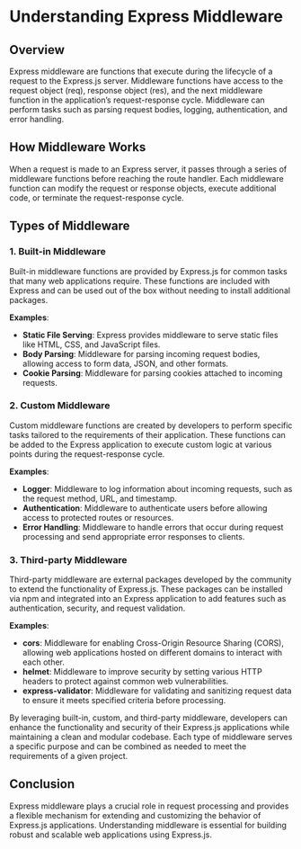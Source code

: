# Understanding Express Middleware

## Overview
Express middleware are functions that execute during the lifecycle of a request to the Express.js server. Middleware functions have access to the request object (req), response object (res), and the next middleware function in the application’s request-response cycle. Middleware can perform tasks such as parsing request bodies, logging, authentication, and error handling.

## How Middleware Works
When a request is made to an Express server, it passes through a series of middleware functions before reaching the route handler. Each middleware function can modify the request or response objects, execute additional code, or terminate the request-response cycle.

## Types of Middleware

### 1. Built-in Middleware
Built-in middleware functions are provided by Express.js for common tasks that many web applications require. These functions are included with Express and can be used out of the box without needing to install additional packages.

**Examples**:
- **Static File Serving**: Express provides middleware to serve static files like HTML, CSS, and JavaScript files.
- **Body Parsing**: Middleware for parsing incoming request bodies, allowing access to form data, JSON, and other formats.
- **Cookie Parsing**: Middleware for parsing cookies attached to incoming requests.

### 2. Custom Middleware
Custom middleware functions are created by developers to perform specific tasks tailored to the requirements of their application. These functions can be added to the Express application to execute custom logic at various points during the request-response cycle.

**Examples**:
- **Logger**: Middleware to log information about incoming requests, such as the request method, URL, and timestamp.
- **Authentication**: Middleware to authenticate users before allowing access to protected routes or resources.
- **Error Handling**: Middleware to handle errors that occur during request processing and send appropriate error responses to clients.

### 3. Third-party Middleware
Third-party middleware are external packages developed by the community to extend the functionality of Express.js. These packages can be installed via npm and integrated into an Express application to add features such as authentication, security, and request validation.

**Examples**:
- **cors**: Middleware for enabling Cross-Origin Resource Sharing (CORS), allowing web applications hosted on different domains to interact with each other.
- **helmet**: Middleware to improve security by setting various HTTP headers to protect against common web vulnerabilities.
- **express-validator**: Middleware for validating and sanitizing request data to ensure it meets specified criteria before processing.

By leveraging built-in, custom, and third-party middleware, developers can enhance the functionality and security of their Express.js applications while maintaining a clean and modular codebase. Each type of middleware serves a specific purpose and can be combined as needed to meet the requirements of a given project.

## Conclusion
Express middleware plays a crucial role in request processing and provides a flexible mechanism for extending and customizing the behavior of Express.js applications. Understanding middleware is essential for building robust and scalable web applications using Express.js.
